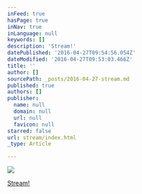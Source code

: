 ```yaml
---
inFeed: true
hasPage: true
inNav: true
inLanguage: null
keywords: []
description: 'Stream!'
datePublished: '2016-04-27T09:54:56.054Z'
dateModified: '2016-04-27T09:53:03.466Z'
title: ''
author: []
sourcePath: _posts/2016-04-27-stream.md
published: true
authors: []
publisher:
  name: null
  domain: null
  url: null
  favicon: null
starred: false
url: stream/index.html
_type: Article

---
```

![](https://the-grid-user-content.s3-us-west-2.amazonaws.com/c4ceb8ce-c055-4486-b133-44dfb0316f91.png)

[Stream!][0]

[0]: http://www.twitch.tv/depravare
